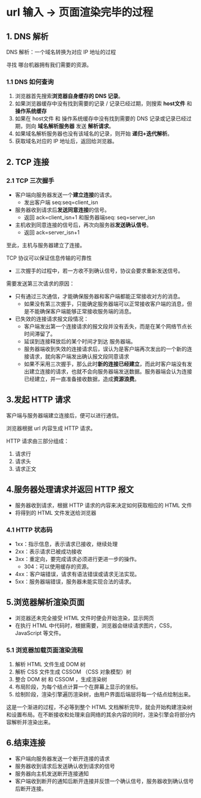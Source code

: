 # url 输入 -> 页面渲染完毕的过程

## 1. DNS 解析

DNS 解析：一个域名转换为对应 IP 地址的过程 

寻找 哪台机器拥有我们需要的资源。

### 1.1 DNS 如何查询

1. 浏览器首先搜索**浏览器自身缓存的 DNS 记录**。
2. 如果浏览器缓存中没有找到需要的记录 / 记录已经过期，则搜索 **host文件** 和 **操作系统缓存**
3. 如果在 host文件 和 操作系统缓存中没有找到需要的 DNS 记录或记录已经过期，则向 **域名解析服务器** 发送 **解析请求**。
4. 如果域名解析服务器也没有该域名的记录，则开始  **递归+迭代解析**。
5. 获取域名对应的 IP 地址后，返回给浏览器。

## 2. TCP 连接

### 2.1 TCP 三次握手

- 客户端向服务器发送一个**建立连接**的请求。
  - 发出客户端 seq:seq=client_isn
- 服务器收到请求后**发送同意连接**的信号。
  - 返回 ack=client_isn+1 和服务器端seq: seq=server_isn
- 主机收到同意连接的信号后，再次向服务器**发送确认信号**。
  - 返回 ack=server_isn+1

至此，主机与服务器建立了连接。

TCP 协议可以保证信息传输的可靠性

- 三次握手的过程中，若一方收不到确认信号，协议会要求重新发送信号。

需要发送第三次请求的原因：

- 只有通过三次通信，才能确保服务器和客户端都能正常接收对方的消息。
  - 如果没有第三次握手，只能确定服务器端可以正常接收客户端的消息，但是不能确保客户端能够正常接收服务端的消息。
- 已失效的连接请求报文段情况：
  - 客户端发出第一个连接请求的报文段并没有丢失，而是在某个网络节点长时间滞留了。
  - 延误到连接释放后的某个时间才到达 服务器端。
  - 服务器端收到失效的连接请求后，误认为是客户端再次发出的一个新的连接请求，就向客户端发出确认报文段同意请求
  - 如果不采用三次握手，那么此时**新的连接已经建立**，而此时客户端没有发出建立连接的请求，也就不会向服务器端发送数据。服务器端会认为连接已经建立，并一直准备接收数据，造成**资源浪费**。

## 3.发起 HTTP 请求

客户端与服务器端建立连接后，便可以进行通信。

浏览器根据 url 内容生成 HTTP 请求。

HTTP 请求由三部分组成：

1. 请求行
2. 请求头
3. 请求正文

## 4.服务器处理请求并返回 HTTP 报文

- 服务器收到请求，根据 HTTP 请求的内容来决定如何获取相应的 HTML 文件
- 将得到的 HTML 文件发送给浏览器

### 4.1 HTTP 状态码

- 1xx：指示信息，表示请求已接收，继续处理
- 2xx：表示请求已被成功接收
- 3xx：重定向，要完成请求必须进行更进一步的操作。
  - 304：可以使用缓存的资源。
- 4xx：客户端错误，请求有语法错误或请求无法实现。
- 5xx：服务器端错误，服务器未能实现合法的请求。

## 5.浏览器解析渲染页面

- 浏览器还未完全接受 HTML 文件时便会开始渲染，显示网页
- 在执行 HTML 中代码时，根据需要，浏览器会继续请求图片，CSS，JavaScript 等文件。

### 5.1 浏览器加载页面渲染流程

1. 解析 HTML 文件生成 DOM 树
2. 解析 CSS 文件生成 CSSOM （CSS 对象模型）树
3. 整合 DOM 树  和 CSSOM ，生成渲染树
4. 布局阶段，为每个结点计算一个在屏幕上显示的坐标。
5. 绘制阶段，渲染引擎遍历渲染树，由用户界面后端层将每一个结点绘制出来。

这是一个渐进的过程，不必等到整个 HTML 文档解析完毕，就会开始构建渲染树和设置布局。在不断接收和处理来自网络的其余内容的同时，渲染引擎会将部分内容解析并渲染出来。

## 6.结束连接

- 客户端向服务器发送一个断开连接的请求
- 服务器收到请求后发送确认收到请求的信号
- 服务器向主机发送断开连接通知
- 客户端收到断开的通知后断开连接并反馈一个确认信号，服务器收到确认信号后断开连接。



